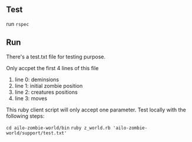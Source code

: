 ## Test
run ``rspec``

## Run

There's a test.txt file for testing purpose.

Only accpet the first 4 lines of this file

1. line 0: deminsions 
2. line 1: initial zombie position
3. line 2: creatures positions
4. line 3: moves

This ruby client script will only accept one parameter. Test locally with the following steps:

``cd ailo-zombie-world/bin``
``ruby z_world.rb 'ailo-zombie-world/support/test.txt'``
